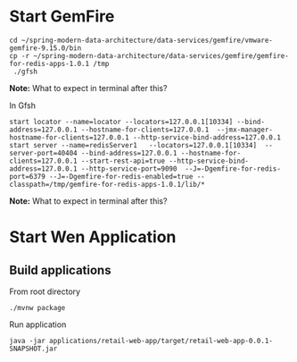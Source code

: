 # Start GemFire


```shell
cd ~/spring-modern-data-architecture/data-services/gemfire/vmware-gemfire-9.15.0/bin
cp -r ~/spring-modern-data-architecture/data-services/gemfire/gemfire-for-redis-apps-1.0.1 /tmp
 ./gfsh
```
**Note:** What to expect in terminal after this?


In Gfsh
```shell
start locator --name=locator --locators=127.0.0.1[10334] --bind-address=127.0.0.1 --hostname-for-clients=127.0.0.1  --jmx-manager-hostname-for-clients=127.0.0.1 --http-service-bind-address=127.0.0.1
start server --name=redisServer1   --locators=127.0.0.1[10334]  --server-port=40404 --bind-address=127.0.0.1 --hostname-for-clients=127.0.0.1 --start-rest-api=true --http-service-bind-address=127.0.0.1 --http-service-port=9090  --J=-Dgemfire-for-redis-port=6379 --J=-Dgemfire-for-redis-enabled=true --classpath=/tmp/gemfire-for-redis-apps-1.0.1/lib/*  
```
**Note:** What to expect in terminal after this?

# Start Wen Application

## Build applications


From root directory

```shell
./mvnw package
```

Run application

```shell
java -jar applications/retail-web-app/target/retail-web-app-0.0.1-SNAPSHOT.jar
```

